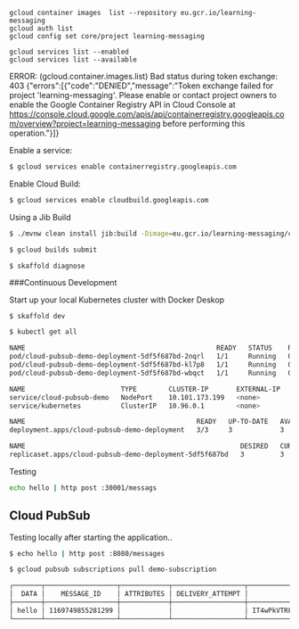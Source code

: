  ```
 gcloud container images  list --repository eu.gcr.io/learning-messaging
 gcloud auth list
 gcloud config set core/project learning-messaging
 ```
 
 ```
 gcloud services list --enabled
 gcloud services list --available
 ```

 ERROR: (gcloud.container.images.list) Bad status during token exchange: 403
 {"errors":[{"code":"DENIED","message":"Token exchange failed for project 'learning-messaging'. Please enable or contact project owners to enable the Google Container Registry API in Cloud Console at https://console.cloud.google.com/apis/api/containerregistry.googleapis.com/overview?project=learning-messaging before performing this operation."}]}
 
Enable a service:

```bash
$ gcloud services enable containerregistry.googleapis.com
```

Enable Cloud Build:
```bash
$ gcloud services enable cloudbuild.googleapis.com
```

Using a Jib Build
```bash
$ ./mvnw clean install jib:build -Dimage=eu.gcr.io/learning-messaging/cloud-pubsub-demo
```


```bash
$ gcloud builds submit
```

```bash
$ skaffold diagnose
```


###Continuous Development
 
Start up your local Kubernetes cluster with Docker Deskop 
```
$ skaffold dev
```

```bash
$ kubectl get all
```

```bash
NAME                                                READY   STATUS    RESTARTS   AGE
pod/cloud-pubsub-demo-deployment-5df5f687bd-2nqrl   1/1     Running   0          5m58s
pod/cloud-pubsub-demo-deployment-5df5f687bd-kl7p8   1/1     Running   0          5m58s
pod/cloud-pubsub-demo-deployment-5df5f687bd-wbqct   1/1     Running   0          5m58s

NAME                        TYPE        CLUSTER-IP       EXTERNAL-IP   PORT(S)          AGE
service/cloud-pubsub-demo   NodePort    10.101.173.199   <none>        8080:30001/TCP   5m58s
service/kubernetes          ClusterIP   10.96.0.1        <none>        443/TCP          3d21h

NAME                                           READY   UP-TO-DATE   AVAILABLE   AGE
deployment.apps/cloud-pubsub-demo-deployment   3/3     3            3           5m58s

NAME                                                      DESIRED   CURRENT   READY   AGE
replicaset.apps/cloud-pubsub-demo-deployment-5df5f687bd   3         3         3       5m58s
```

Testing
```bash
echo hello | http post :30001/messags
```


## Cloud PubSub

Testing locally after starting the application..

```bash
$ echo hello | http post :8080/messages
```

```bash
$ gcloud pubsub subscriptions pull demo-subscription
```

```bash
┌───────┬──────────────────┬────────────┬──────────────────┬────────────────────────────────────────────────────────────────────────────────────────────────────────────────────────────────────────────────────────────────────────────────────────────┐
│  DATA │    MESSAGE_ID    │ ATTRIBUTES │ DELIVERY_ATTEMPT │                                                                                           ACK_ID                                                                                           │
├───────┼──────────────────┼────────────┼──────────────────┼────────────────────────────────────────────────────────────────────────────────────────────────────────────────────────────────────────────────────────────────────────────────────────────┤
│ hello │ 1169749855281299 │            │                  │ IT4wPkVTRFAGFixdRkhRNxkIaFEOT14jPzUgKEUSCQpPAihdeTFYPkFVcWhRDRlyfWByaF8WCAUQWiwJURsHaE5tdSVxDBh0dGZxY1IWBABNUnxWUjPb3O6BpMDoPwNOReq94pwmIfPxi81tZiU9XhJLLD5-IDBFQV5AEkwrBURJUytDCypYEU4EIQ │
└───────┴──────────────────┴────────────┴──────────────────┴────────────────────────────────────────────────────────────────────────────────────────────────────────────────────────────────────────────────────────────────────────────────────────────┘
```
